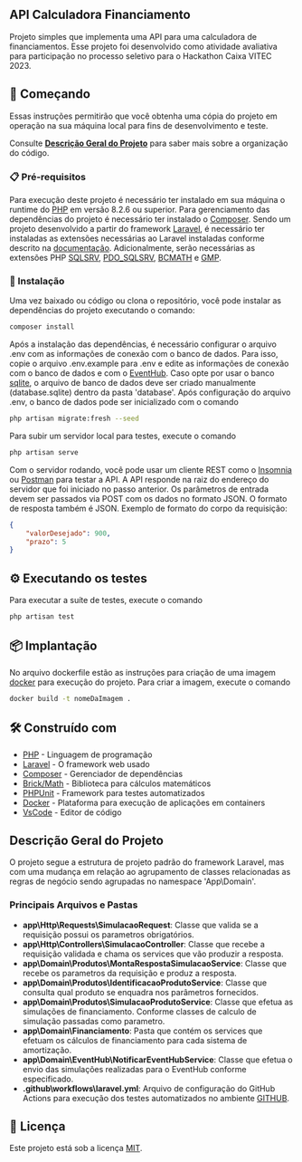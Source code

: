 ## API Calculadora Financiamento

Projeto simples que implementa uma API para uma calculadora de financiamentos.
Esse projeto foi desenvolvido como atividade avaliativa para participação no processo seletivo para o Hackathon Caixa VITEC 2023.

## 🚀 Começando

Essas instruções permitirão que você obtenha uma cópia do projeto em operação na sua máquina local para fins de desenvolvimento e teste.

Consulte **[Descrição Geral do Projeto](#descrição-geral-do-projeto)** para saber mais sobre a organização do código.

### 📋 Pré-requisitos

Para execução deste projeto é necessário ter instalado em sua máquina o runtime do [PHP](https://www.php.net/) em versão 8.2.6 ou superior. Para gerenciamento das dependências do projeto é necessário ter instalado o [Composer](https://getcomposer.org/).
Sendo um projeto desenvolvido a partir do framework [Laravel](https://laravel.com/), é necessário ter instaladas as extensões necessárias ao Laravel instaladas conforme descrito na [documentação](https://laravel.com/docs/10.x/deployment#server-requirements).
Adicionalmente, serão necessárias as extensões PHP [SQLSRV](https://www.php.net/manual/pt_BR/book.sqlsrv.php), [PDO_SQLSRV](https://www.php.net/manual/pt_BR/ref.pdo-sqlsrv.php), [BCMATH](https://www.php.net/manual/en/book.bc.php) e [GMP](https://www.php.net/manual/en/book.gmp.php).

### 🔧 Instalação

Uma vez baixado ou código ou clona o repositório, você pode instalar as dependências do projeto executando o comando:

```bash
composer install
```

Após a instalação das dependências, é necessário configurar o arquivo .env com as informações de conexão com o banco de dados. Para isso, copie o arquivo .env.example para .env e edite as informações de conexão com o banco de dados e com o [EventHub](https://learn.microsoft.com/pt-br/azure/event-hubs/event-hubs-about).
Caso opte por usar o banco [sqlite](https://www.sqlite.org/index.html), o arquivo de banco de dados deve ser criado manualmente (database.sqlite) dentro da pasta 'database'.
Após configuração do arquivo .env, o banco de dados pode ser inicializado com o comando

```bash
php artisan migrate:fresh --seed
```

Para subir um servidor local para testes, execute o comando

```bash
php artisan serve
```

Com o servidor rodando, você pode usar um cliente REST como o [Insomnia](https://insomnia.rest/) ou [Postman](https://www.postman.com/) para testar a API.
A API responde na raiz do endereço do servidor que foi iniciado no passo anterior. Os parâmetros de entrada devem ser passados via POST com os dados no formato JSON. O formato de resposta também é JSON.
Exemplo de formato do corpo da requisição:

```json
{
    "valorDesejado": 900,
    "prazo": 5
}
```

## ⚙️ Executando os testes

Para executar a suíte de testes, execute o comando

```bash
php artisan test
```

## 📦 Implantação

No arquivo dockerfile estão as instruções para criação de uma imagem [docker](https://www.docker.com/) para execução do projeto. Para criar a imagem, execute o comando

```bash
docker build -t nomeDaImagem .
```

## 🛠️ Construído com

-   [PHP](https://www.php.net/) - Linguagem de programação
-   [Laravel](https://laravel.com/) - O framework web usado
-   [Composer](https://getcomposer.org/) - Gerenciador de dependências
-   [Brick/Math](https://github.com/brick/math) - Biblioteca para cálculos matemáticos
-   [PHPUnit](https://phpunit.de/) - Framework para testes automatizados
-   [Docker](https://www.docker.com/) - Plataforma para execução de aplicações em containers
-   [VsCode](https://code.visualstudio.com/) - Editor de código

## Descrição Geral do Projeto

O projeto segue a estrutura de projeto padrão do framework Laravel, mas com uma mudança em relação ao agrupamento de classes relacionadas as regras de negócio sendo agrupadas no namespace 'App\Domain'.

### Principais Arquivos e Pastas

-   **app\Http\Requests\SimulacaoRequest**: Classe que valida se a requisição possui os parametros obrigatórios.
-   **app\Http\Controllers\SimulacaoController**: Classe que recebe a requisição validada e chama os services que vão produzir a resposta.
-   **app\Domain\Produtos\MontaRespostaSimulacaoService**: Classe que recebe os parametros da requisição e produz a resposta.
-   **app\Domain\Produtos\IdentificacaoProdutoService**: Classe que consulta qual produto se enquadra nos parâmetros fornecidos.
-   **app\Domain\Produtos\SimulacaoProdutoService**: Classe que efetua as simulações de financiamento. Conforme classes de calculo de simulação passadas como parametro.
-   **app\Domain\Financiamento**: Pasta que contém os services que efetuam os cálculos de financiamento para cada sistema de amortização.
-   **app\Domain\EventHub\NotificarEventHubService**: Classe que efetua o envio das simulações realizadas para o EventHub conforme especificado.
-   **.github\workflows\laravel.yml**: Arquivo de configuração do GitHub Actions para execução dos testes automatizados no ambiente [GITHUB](https://github.com/).

## 📄 Licença

Este projeto está sob a licença [MIT](https://www.mit.edu/~amini/LICENSE.md).
